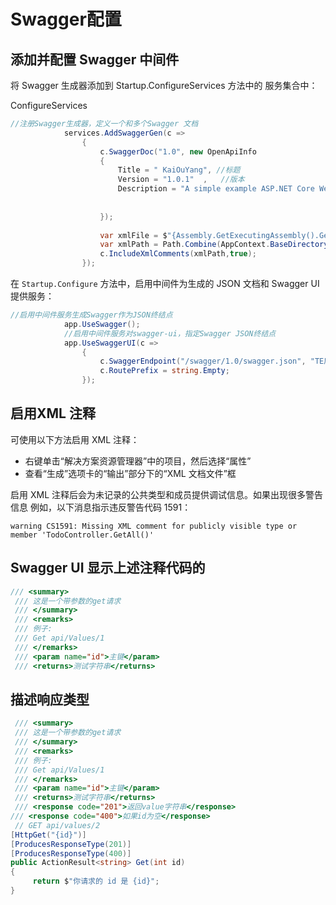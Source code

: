 # Swagger配置



## 添加并配置 Swagger 中间件

将 Swagger 生成器添加到 Startup.ConfigureServices 方法中的 服务集合中：

ConfigureServices

```c#
//注册Swagger生成器，定义一个和多个Swagger 文档
            services.AddSwaggerGen(c =>
                {
                    c.SwaggerDoc("1.0", new OpenApiInfo
                    {
                        Title = " KaiOuYang", //标题  
                        Version = "1.0.1"  ,   //版本
                        Description = "A simple example ASP.NET Core Web API",
         
      
                    });
                 
                    var xmlFile = $"{Assembly.GetExecutingAssembly().GetName().Name}.xml";
                    var xmlPath = Path.Combine(AppContext.BaseDirectory, xmlFile);
                    c.IncludeXmlComments(xmlPath,true);
                });
```



在 `Startup.Configure` 方法中，启用中间件为生成的 JSON 文档和 Swagger UI 提供服务：

```c#
//启用中间件服务生成Swagger作为JSON终结点
            app.UseSwagger();
            //启用中间件服务对swagger-ui，指定Swagger JSON终结点
            app.UseSwaggerUI(c =>
                {
                    c.SwaggerEndpoint("/swagger/1.0/swagger.json", "TE后台管理");
                    c.RoutePrefix = string.Empty;
                });
```

## 启用XML 注释

可使用以下方法启用 XML 注释：

- 右键单击“解决方案资源管理器”中的项目，然后选择“属性”
- 查看“生成”选项卡的“输出”部分下的“XML 文档文件”框

启用 XML 注释后会为未记录的公共类型和成员提供调试信息。如果出现很多警告信息 例如，以下消息指示违反警告代码 1591：

`warning CS1591: Missing XML comment for publicly visible type or member 'TodoController.GetAll()'`



## Swagger UI 显示上述注释代码的 

```c#
/// <summary>
 /// 这是一个带参数的get请求
 /// </summary>
 /// <remarks>
 /// 例子:
 /// Get api/Values/1
 /// </remarks>
 /// <param name="id">主键</param>
 /// <returns>测试字符串</returns>          
```



## 描述响应类型

```c#
 /// <summary>
 /// 这是一个带参数的get请求
 /// </summary>
 /// <remarks>
 /// 例子:
 /// Get api/Values/1
 /// </remarks>
 /// <param name="id">主键</param>
 /// <returns>测试字符串</returns> 
 /// <response code="201">返回value字符串</response>
/// <response code="400">如果id为空</response>  
 // GET api/values/2
[HttpGet("{id}")]
[ProducesResponseType(201)]
[ProducesResponseType(400)]
public ActionResult<string> Get(int id)
{
     return $"你请求的 id 是 {id}";
}
```

